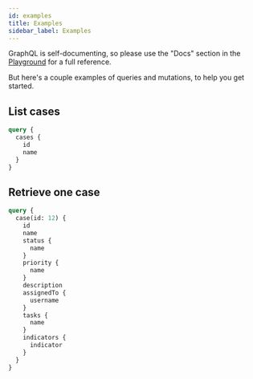 ```yaml
---
id: examples
title: Examples
sidebar_label: Examples
---
```


GraphQL is self-documenting, so please use the "Docs" section in the [Playground](https://api.truepositive.app) for a full reference.

But here's a couple examples of queries and mutations, to help you get started.

## List cases

```graphql
query {
  cases {
    id
    name
  }
}
```

## Retrieve one case

```graphql
query {
  case(id: 12) {
    id
    name
    status {
      name
    }
    priority {
      name
    }
    description
    assignedTo {
      username
    }
    tasks {
      name
    }
    indicators {
      indicator
    }
  }
}
```

